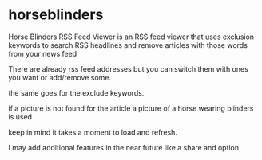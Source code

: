 # horseblinders
Horse Blinders RSS Feed Viewer is an RSS feed viewer that uses exclusion keywords to search RSS headlines and remove articles with those words from your news feed

There are already rss feed addresses but you can switch them with ones you want or add/remove some.

the same goes for the exclude keywords. 

if a picture is not found for the article a picture of a horse wearing blinders is used 

keep in mind it takes a moment to load and refresh.

I may add additional features in the near future like a share and option 
